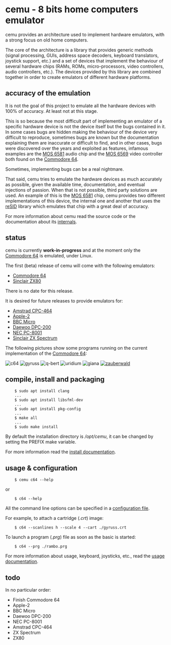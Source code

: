 # cemu - 8 bits home computers emulator

cemu provides an architecture used to implement hardware emulators,
with a strong focus on old home computers.

The core of the architecture is a library that provides generic methods
(signal processing, GUIs, address space decoders, keyboard translators,
joystick support, etc.) and a set of devices that implement the behaviour
of several hardware chips (RAMs, ROMs, micro-processors, video controllers,
audio controllers, etc.).
The devices provided by this library are combined together in order to
create emulators of different hardware platforms.


## accuracy of the emulation

It is not the goal of this project to emulate all the hardware devices
with 100% of accuracy. At least not at this stage.

This is so because the most difficult part of implementing an emulator
of a specific hardware device is not the device itself but the bugs
contained in it.
In some cases bugs are hidden making the behaviour of the device very
difficult to reproduce, sometimes bugs are known but the documentation
explaining them are inaccurate or difficult to find, and in other cases,
bugs were discovered over the years and exploited as features, infamous
examples are the
[MOS 6581](https://en.wikipedia.org/wiki/MOS_Technology_6581) audio chip
and the [MOS 6569](https://en.wikipedia.org/wiki/MOS_Technology_VIC-II)
video controller both found on the
[Commodore 64](https://en.wikipedia.org/wiki/Commodore_64).

Sometimes, implementing bugs can be a real nightmare.

That said, cemu tries to emulate the hardware devices as much accurately
as possible, given the available time, documentation, and eventual
injections of passion.
When that is not possible, third party solutions are used. An example of
this is the [MOS 6581](https://en.wikipedia.org/wiki/MOS_Technology_6581)
chip, cemu provides two different implementations of this device, the
internal one and another that uses the
[reSID](https://en.wikipedia.org/wiki/ReSID) library which emulates that
chip with a great deal of accuracy.

For more information about cemu read the source code or the documentation
about its [internals](doc/sid.md).


## status

cemu is currently **work-in-progress** and at the moment only the
[Commodore 64](https://en.wikipedia.org/wiki/Commodore_64) is emulated,
under Linux.

The first (beta) release of cemu will come with the following emulators:

* [Commodore 64](https://en.wikipedia.org/wiki/Commodore_64)
* [Sinclair ZX80](https://en.wikipedia.org/wiki/ZX80)

There is no date for this release.

It is desired for future releases to provide emulators for:

* [Amstrad CPC-464](https://en.wikipedia.org/wiki/Amstrad_CPC_464)
* [Apple-2](https://en.wikipedia.org/wiki/Apple_II)
* [BBC Micro](https://en.wikipedia.org/wiki/BBC_Micro)
* [Daewoo DPC-200](https://www.msx.org/wiki/Daewoo_DPC-200)
* [NEC PC-8001](https://en.wikipedia.org/wiki/PC-8000_series#PC-8001)
* [Sinclair ZX Spectrum](https://en.wikipedia.org/wiki/ZX_Spectrum)

The following pictures show some programs running on the current
implementation of the
[Commodore 64](https://en.wikipedia.org/wiki/Commodore_64):

![c64](/images/c64.gif "CEMU C64")
![gyruss](/images/gyruss.gif "Gyruss")
![q-bert](/images/q-bert.gif "Q*Bert")
![uridium](/images/uridium.gif "Uridium")
![giana](/images/giana.gif "Great Giana Sisters")
[![zauberwald](/images/zauberwald.png "Zauberwald")](https://csdb.dk/release/?id=188005)


## compile, install and packaging

```
    $ sudo apt install clang
    ...
    $ sudo apt install libsfml-dev
    ...
    $ sudo apt install pkg-config
    ...
    $ make all
    ...
    $ sudo make install
```
By default the installation directory is */opt/cemu*,
it can be changed by setting the PREFIX make variable.

For more information read the [install documentation](doc/compile.md).


## usage & configuration

```
    $ cemu c64 --help
```
or
```
    $ c64 --help
```
All the command line options can be specified in a
[configuration file](/src/main/cemu.conf).

For example, to attach a cartridge (*.crt*) image:

```
    $ c64 --scanlines h --scale 4 --cart ./gyruss.crt
```
To launch a program (*.prg*) file as soon as the basic is started:

```
    $ c64 --prg ./rambo.prg
```
For more information about usage, keyboard, joysticks, etc., read the
[usage documentation](doc/usage.md).


## todo

In no particular order:

* Finish Commodore 64
* Apple-2
* BBC Micro
* Daewoo DPC-200
* NEC PC-8001
* Amstrad CPC-464
* ZX Spectrum
* ZX80

